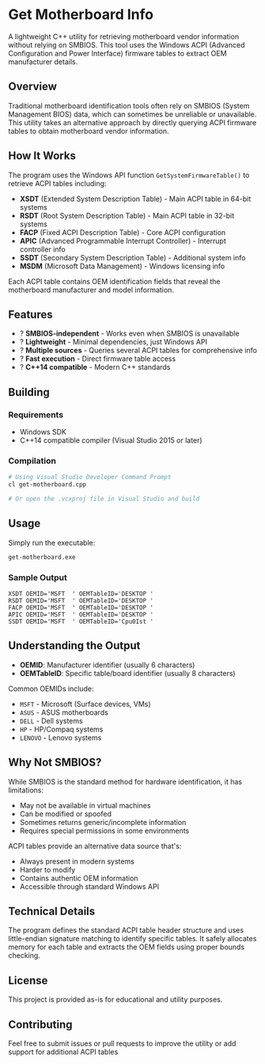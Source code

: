 # Get Motherboard Info

A lightweight C++ utility for retrieving motherboard vendor information without relying on SMBIOS. This tool uses the Windows ACPI (Advanced Configuration and Power Interface) firmware tables to extract OEM manufacturer details.

## Overview

Traditional motherboard identification tools often rely on SMBIOS (System Management BIOS) data, which can sometimes be unreliable or unavailable. This utility takes an alternative approach by directly querying ACPI firmware tables to obtain motherboard vendor information.

## How It Works

The program uses the Windows API function `GetSystemFirmwareTable()` to retrieve ACPI tables including:

- **XSDT** (Extended System Description Table) - Main ACPI table in 64-bit systems
- **RSDT** (Root System Description Table) - Main ACPI table in 32-bit systems  
- **FACP** (Fixed ACPI Description Table) - Core ACPI configuration
- **APIC** (Advanced Programmable Interrupt Controller) - Interrupt controller info
- **SSDT** (Secondary System Description Table) - Additional system info
- **MSDM** (Microsoft Data Management) - Windows licensing info

Each ACPI table contains OEM identification fields that reveal the motherboard manufacturer and model information.

## Features

- ? **SMBIOS-independent** - Works even when SMBIOS is unavailable
- ? **Lightweight** - Minimal dependencies, just Windows API
- ? **Multiple sources** - Queries several ACPI tables for comprehensive info
- ? **Fast execution** - Direct firmware table access
- ? **C++14 compatible** - Modern C++ standards

## Building

### Requirements
- Windows SDK
- C++14 compatible compiler (Visual Studio 2015 or later)

### Compilation
```bash
# Using Visual Studio Developer Command Prompt
cl get-motherboard.cpp

# Or open the .vcxproj file in Visual Studio and build
```

## Usage

Simply run the executable:

```bash
get-motherboard.exe
```

### Sample Output
```
XSDT OEMID='MSFT  ' OEMTableID='DESKTOP '
RSDT OEMID='MSFT  ' OEMTableID='DESKTOP '
FACP OEMID='MSFT  ' OEMTableID='DESKTOP '
APIC OEMID='MSFT  ' OEMTableID='DESKTOP '
SSDT OEMID='MSFT  ' OEMTableID='Cpu0Ist '
```

## Understanding the Output

- **OEMID**: Manufacturer identifier (usually 6 characters)
- **OEMTableID**: Specific table/board identifier (usually 8 characters)

Common OEMIDs include:
- `MSFT` - Microsoft (Surface devices, VMs)
- `ASUS` - ASUS motherboards
- `DELL` - Dell systems
- `HP` - HP/Compaq systems
- `LENOVO` - Lenovo systems

## Why Not SMBIOS?

While SMBIOS is the standard method for hardware identification, it has limitations:
- May not be available in virtual machines
- Can be modified or spoofed
- Sometimes returns generic/incomplete information
- Requires special permissions in some environments

ACPI tables provide an alternative data source that's:
- Always present in modern systems
- Harder to modify
- Contains authentic OEM information
- Accessible through standard Windows API

## Technical Details

The program defines the standard ACPI table header structure and uses little-endian signature matching to identify specific tables. It safely allocates memory for each table and extracts the OEM fields using proper bounds checking.

## License

This project is provided as-is for educational and utility purposes.

## Contributing

Feel free to submit issues or pull requests to improve the utility or add support for additional ACPI tables